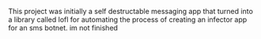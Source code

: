 This project was initially a self destructable messaging app that turned into a library called lofl for automating the process of creating an infector app for an sms botnet. im not finished